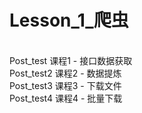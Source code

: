 # Lesson_1_爬虫
</br>Post_test 课程1 - 接口数据获取
</br>Post_test2 课程2 - 数据提炼
</br>Post_test3 课程3 - 下载文件
</br>Post_test4 课程4 - 批量下载
